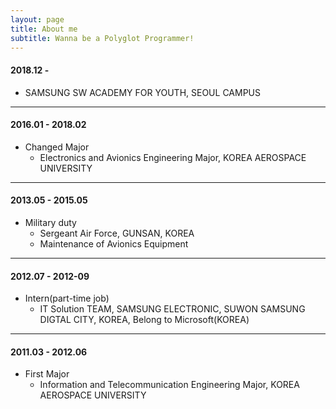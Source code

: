 ```yaml
---
layout: page
title: About me
subtitle: Wanna be a Polyglot Programmer!
---
```




#### 2018.12 - 
- SAMSUNG SW ACADEMY FOR YOUTH, SEOUL CAMPUS

---

#### 2016.01 - 2018.02
- Changed Major
    - Electronics and Avionics Engineering Major, KOREA AEROSPACE UNIVERSITY

---

#### 2013.05 - 2015.05
- Military duty
    - Sergeant Air Force, GUNSAN, KOREA
    - Maintenance of Avionics Equipment

---

#### 2012.07 - 2012-09
- Intern(part-time job)
    - IT Solution TEAM, SAMSUNG ELECTRONIC, SUWON SAMSUNG DIGTAL CITY, KOREA, Belong to Microsoft(KOREA)

---

#### 2011.03 - 2012.06
- First Major
    - Information and Telecommunication Engineering Major, KOREA AEROSPACE UNIVERSITY